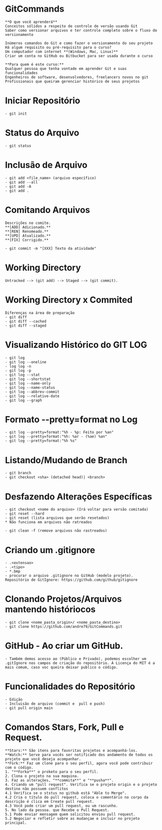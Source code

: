 # GitCommands
    **O que você aprenderá**
    Conceitos sólidos a respeito de controle de versão usando Git
    Saber como versionar arquivos e ter controle completo sobre o fluxo do versionamento
    
    Inúmeros comandos do Git e como fazer o versionamento do seu projeto
    Há algum requisito ou pré-requisito para o curso?
    Um computador com internet **(Windows, Mac, Linux)**
    Criar um conta no GitHub ou Bitbucket para ser usada durante o curso
    
    **Para quem é este curso:**
    Qualquer pessoa que tenha vontade em aprender Git e suas funcionalidades
    Engenheiros de software, desenvolvedores, freelancers novos no git
    Profissionais que queiram gerenciar histórico de seus projetos

# Iniciar Repositório
    - git init

# Status do Arquivo
    - git status

# Inclusão de Arquivo
    - git add <file_name> (arquivo específico)
    - git add --all
    - git add -A
    - git add .

# Comitando Arquivos
    Descrições no comite.
    **[ADD] Adicionado.**
    **[REN] Renomeado.**
    **[UPD] Atualizado.**
    **[FIX] Corrigido.**
    
    - git commit -m "[XXX] Texto da atividade"

# Working Directory
    Untracked --> (git add) --> Staged --> (git commit).

# Working Directory x Commited
    Diferenças na área de preparação
    - git diff
    - git diff --cached
    - git diff --staged

# Visualizando Histórico do GIT LOG
    - git log
    - git log --oneline
    - log log -n
    - git log -p
    - git log --stat
    - git log --shortstat
    - git log --name-only
    - git log --name-status
    - git log --abbrev-commit
    - git log --relative-date
    - git log --graph

# Formato --pretty=format no Log    
    - git log --pretty=format:"%h - %p: Feito por %an"
    - git log --pretty=format:"%h: %ar - (%ae) %an"
    - git log --pretty=format:"%h %s"

# Listando/Mudando de Branch
    - git branch
    - git checkout <sha> (detached head)| <branch>

# Desfazendo Alterações Específicas
    - git checkout <nome do arquivo> (Irá voltar para versão comitada)
    - git reset --hard
    - git reset (lista arquivos que serão resetados)
    * Não funciona em arquivos não ratreados

    - git clean -f (remove arquivos não rastreados)

# Criando um .gitignore
    - .<extensao>
    - .<tipo>
    - *.bmp
    - procurar o arquivo .gitignore no GitHub (modelo projeto).
    Repositório de GitIgnore: https://github.com/github/gitignore

# Clonando Projetos/Arquivos mantendo históriocos
    - git clone <nome_pasta_origin>/ <nome_pasta_destino>
    - git clone https://github.com/andre79/GitCommands.git

# GitHub - Ao criar um **GitHub**.
    - Também demos acesso ao (Público e Privado), podemos escolher um .gitIgnore nos campos de criação do repositório. A Licença do MIT é a mais comum, caso voc queira deixar publico o código.

# Funcionalidades do Repositório
    - Edição
    - Incluisão de arquivo (commit e  pull e push)
    - git pull origin main

# Comandos **Stars**, **Fork**, **Pull** e Request.
    **Stars:** São itens para favoritas projetos e acompanhá-los.
    **Watch:** Serve para vocês ser notificado dos andamento de todos os projeto que você deseja acompanhar.
    **Fork:** Faz um clone para o seu perfil, agora você pode contribuir com o código.
    1. "**Forka**" o proketo para o seu perfil.
    2. Clona o projeto na sua maquina.
    3. Faz as alterações, "**commita**" e "**pusha**".
    4. Criando um "pull request". Verifica se o projeto origin e o projeto destino não possuem conflitos
    4.1 Verifica se o ststus no github está "Able to Merge".
    4.2 Cria o título do pull request, coloca o comentário no corpo da descrição é clica em Create pull request.
    4.3 Você pode criar um pull request, ou um rascunho.
    5. No lado da pessoa. que Recebe o Pull Request. 
    5.1 Pode enviar mensagem quem solicitou enviou pull request. 
    5.2 Negociar e refletir sobre as mudançae e incluir no projeto principal.

# 